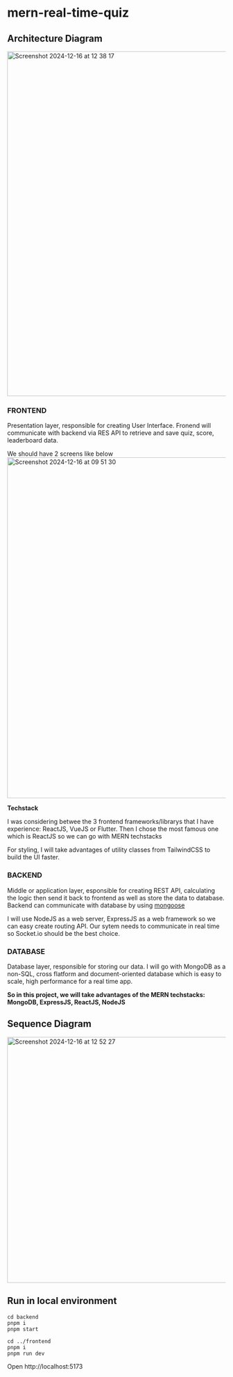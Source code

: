 # mern-real-time-quiz

## Architecture Diagram

<img width="794" alt="Screenshot 2024-12-16 at 12 38 17" src="https://github.com/user-attachments/assets/5eda1828-3566-4813-98a5-05f178361aa5" />


### FRONTEND

Presentation layer, responsible for creating User Interface. Fronend will communicate with backend via RES API to retrieve and save quiz, score, leaderboard data.

We should have 2 screens like below
<img width="785" alt="Screenshot 2024-12-16 at 09 51 30" src="https://github.com/user-attachments/assets/d5423f6c-c05d-4a02-9abf-75f01fd6f097" />

**Techstack**

I was considering betwee the 3 frontend frameworks/librarys that I have experience: ReactJS, VueJS or Flutter. Then I chose the most famous one which is ReactJS so we can go with MERN techstacks

For styling, I will take advantages of utility classes from TailwindCSS to build the UI faster.

### BACKEND

Middle or application layer, esponsible for creating REST API, calculating the logic then send it back to frontend as well as store the data to database. Backend can communicate with database by using [mongoose](https://mongoosejs.com/)

I will use NodeJS as a web server, ExpressJS as a web framework so we can easy create routing API. Our sytem needs to communicate in real time so Socket.io should be the best choice.

### DATABASE

Database layer, responsible for storing our data.
I will go with MongoDB as a non-SQL, cross flatform and document-oriented database which is easy to scale, high performance for a real time app.

**So in this project, we will take advantages of the MERN techstacks: MongoDB, ExpressJS, ReactJS, NodeJS**

## Sequence Diagram

<img width="566" alt="Screenshot 2024-12-16 at 12 52 27" src="https://github.com/user-attachments/assets/6b9b28d2-bcc8-4fe4-a330-4f2d500c71ff" />

## Run in local environment

```
cd backend
pnpm i
pnpm start

cd ../frontend
pnpm i
pnpm run dev
```
Open http://localhost:5173

